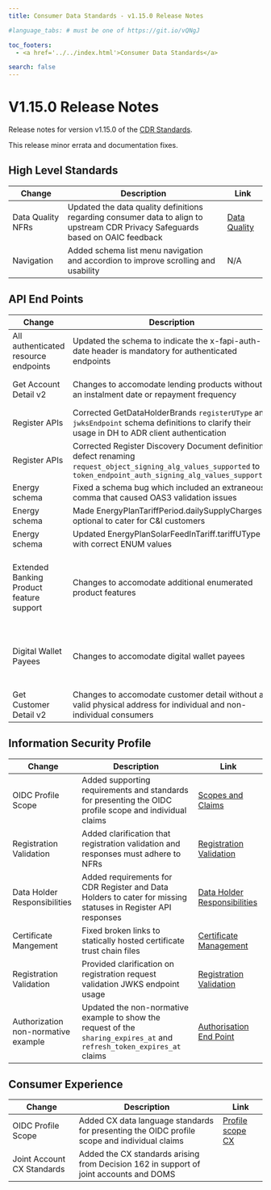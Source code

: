 ```yaml
---
title: Consumer Data Standards - v1.15.0 Release Notes

#language_tabs: # must be one of https://git.io/vQNgJ

toc_footers:
  - <a href='../../index.html'>Consumer Data Standards</a>

search: false
---
```


# V1.15.0 Release Notes
Release notes for version v1.15.0 of the [CDR Standards](../../index.html).

This release minor errata and documentation fixes.

## High Level Standards

|Change|Description|Link|
|------|-----------|----|
| Data Quality NFRs | Updated the data quality definitions regarding consumer data to align to upstream CDR Privacy Safeguards based on OAIC feedback | [Data Quality](../../#data-quality) |
| Navigation | Added schema list menu navigation and accordion to improve scrolling and usability | N/A |

## API End Points

|Change|Description|Link|
|------|-----------|----|
| All authenticated resource endpoints | Updated the schema to indicate the x-fapi-auth-date header is mandatory for authenticated endpoints | N/A |
| Get Account Detail v2 | Changes to accomodate lending products without an instalment date or repayment frequency | [Get Account Details](../../#get-account-detail)
| Register APIs | Corrected GetDataHolderBrands `registerUType` and `jwksEndpoint` schema definitions to clarify their usage in DH to ADR client authentication | [Register APIs](../../#register-apis)|
| Register APIs | Corrected Register Discovery Document definition defect renaming `request_object_signing_alg_values_supported` to `token_endpoint_auth_signing_alg_values_supported` | [Register APIs](../../#register-apis)|
| Energy schema | Fixed a schema bug which included an extraneous comma that caused OAS3 validation issues | [Energy Schema](../../#energy-apis) |
| Energy schema | Made EnergyPlanTariffPeriod.dailySupplyCharges optional to cater for C&I customers| [Energy Schema](../../#energy-apis) |
| Energy schema | Updated EnergyPlanSolarFeedInTariff.tariffUType with correct ENUM values | [Energy Schema](../../#energy-apis) |
| Extended Banking Product feature support | Changes to accomodate additional enumerated product features | [Get Account Details](../../#get-account-detail), and <br/>[Get Product Details](../../#get-product-detail) |
| Digital Wallet Payees | Changes to accomodate digital wallet payees | [Get Payees](../../#get-payees), and<br/>[Get Payee Detail](../../#get-payee-detail) |
| Get Customer Detail v2 | Changes to accomodate customer detail without a valid physical address for individual and non-individual consumers | [Get Customer Detail](../../#get-customer-detail)

## Information Security Profile

|Change|Description|Link|
|------|-----------|----|
| OIDC Profile Scope | Added supporting requirements and standards for presenting the OIDC profile scope and individual claims | [Scopes and Claims](../../#scopes-and-claims) |
| Registration Validation | Added clarification that registration validation and responses must adhere to NFRs | [Registration Validation](../../#client_registration) |
| Data Holder Responsibilities| Added requirements for CDR Register and Data Holders to cater for missing statuses in Register API responses | [Data Holder Responsibilities](../../#data-holder-responsibilities)|
| Certificate Mangement | Fixed broken links to statically hosted certificate trust chain files | [Certificate Management](../../#certificate-management)|
| Registration Validation | Provided clarification on registration request validation JWKS endpoint usage | [Registration Validation](../../#registration-validation)|
| Authorization non-normative example | Updated the non-normative example to show the request of the `sharing_expires_at` and `refresh_token_expires_at` claims | [Authorisation End Point](../../#authorisation-end-point) |

## Consumer Experience

|Change|Description|Link|
|------|-----------|----|
| OIDC Profile Scope | Added CX data language standards for presenting the OIDC profile scope and individual claims | [Profile scope CX](../../#profile-scope) |
| Joint Account CX Standards | Added the CX standards arising from Decision 162 in support of joint accounts and DOMS | [](../../#)|
